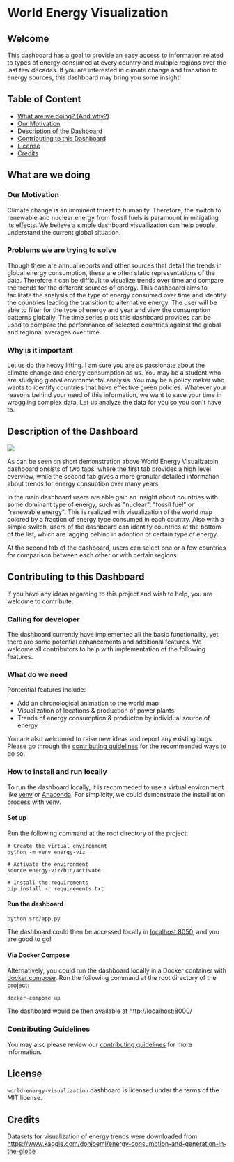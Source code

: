 # World Energy Visualization

## Welcome

This dashboard has a goal to provide an easy access to information related to types of energy consumed at every
country and multiple regions over the last few decades. If you are interested in climate change and transition to
energy sources, this dashboard may bring you some insight!

## Table of Content

* [What are we doing? (And why?)](#what-are-we-doing)
* [Our Motivation](#our-motivation)
* [Description of the Dashboard](#description-of-the-dashboard)
* [Contributing to this Dashboard](#contributing-to-this-dashboard)
* [License](#license)
* [Credits](#credits)

## What are we doing

### Our Motivation

Climate change is an imminent threat to humanity. Therefore, the switch to renewable and nuclear energy from fossil
fuels is paramount in mitigating its effects. We believe a simple dashboard visuallization can help people understand
the current global situation.

### Problems we are trying to solve

Though there are annual reports and other sources that detail the trends in global energy consumption, these are
often static representations of the data. Therefore it can be difficult to visualize trends over time and compare
the trends for the different sources of energy. This dashboard aims to facilitate the analysis of the type of energy
consumed over time and identify the countries leading the transition to alternative energy. The user will be able to
filter for the type of energy and year and view the consumption patterns globally. The time series plots this dashboard
provides can be used to compare the performance of selected countries against the global and regional averages over time.

### Why is it important

Let us do the heavy lifting. I am sure you are as passionate about the climate change and energy consumption as us.
You may be a student who are studying global environmental analysis. You may be a policy maker who wants to identify
countries that have effective green policies. Whatever your reasons behind your need of this information, we want to save
your time in wraggling complex data. Let us analyze the data for you so you don't have to.

## Description of the Dashboard

![](doc/demo.gif)

As can be seen on short demonstration above World Energy Visualizatoin dashboard onsists of two tabs, where the first tab provides a high level overview,
while the second tab gives a more granular detailed information about trends for energy consuption over many years.  

In the main dashboard users are able gain an insight about countries with some dominant type of energy, such as "nuclear", "fossil fuel" or "renewable energy". This is realized with visualization of the world map colored by a fraction of energy type consumed in each country. Also with a simple switch, users of the dashboard can identify countries at the bottom of the list, which are lagging behind in adoption of certain type of energy.

At the second tab of the dashboard, users can select one or a few countries for comparison between each
other or with certain regions.

## Contributing to this Dashboard

If you have any ideas regarding to this project and wish to help, you are welcome to contribute.

### Calling for developer

The dashboard currently have implemented all the basic functionality, yet there are some potential enhancements and
additional features. We welcome all contributors to help with implementation of the following features.  

### What do we need

Pontential features include:

* Add an chronological animation to the world map
* Visualization of locations & production of power plants
* Trends of energy consumption & producton by individual source of energy

You are also welcomed to raise new ideas and report any existing bugs. Please go through the [contributing guidelines](CONTRIBUTING.md) for the recommended ways to do so.

### How to install and run locally

To run the dashboard locally, it is recommeded to use a virtual environment like [venv](https://docs.python.org/3/library/venv.html) or [Anaconda](https://www.anaconda.com/). For simplicity, we could demonstrate the installiation process with venv.

#### Set up

Run the following command at the root directory of the project:

```
# Create the virtual environment
python -m venv energy-viz

# Activate the environment
source energy-viz/bin/activate

# Install the requirements
pip install -r requirements.txt
```

#### Run the dashboard

```
python src/app.py
```

The dashboard could then be accessed locally in <localhost:8050>, and you are good to go!

#### Via Docker Compose
Alternatively, you could run the dashboard locally in a Docker container with [docker compose](https://docs.docker.com/compose/). Run the following command at the root directory of the project:
```
docker-compose up
```
The dashboard would be then available at http://localhost:8000/
### Contributing Guidelines

You may also please review our [contributing guidelines](CONTRIBUTING.md) for more information.

## License

`world-energy-visualization` dashboard is licensed under the terms of the MIT license.

## Credits

Datasets for visualization of energy trends were downloaded from <https://www.kaggle.com/donjoeml/energy-consumption-and-generation-in-the-globe>
